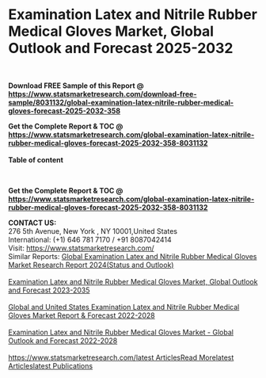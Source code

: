 <h1>Examination Latex and Nitrile Rubber Medical Gloves Market, Global Outlook and Forecast 2025-2032</h1><br/><p><strong>Download FREE Sample of this Report @ <a href="https://www.statsmarketresearch.com/download-free-sample/8031132/global-examination-latex-nitrile-rubber-medical-gloves-forecast-2025-2032-358">https://www.statsmarketresearch.com/download-free-sample/8031132/global-examination-latex-nitrile-rubber-medical-gloves-forecast-2025-2032-358</a></strong></p><div><b>Get the Complete Report & TOC @ <a href="https://www.statsmarketresearch.com/global-examination-latex-nitrile-rubber-medical-gloves-forecast-2025-2032-358-8031132">https://www.statsmarketresearch.com/global-examination-latex-nitrile-rubber-medical-gloves-forecast-2025-2032-358-8031132</a></b></div><br><b>Table of content</b><p><br><div><b>Get the Complete Report & TOC @ <a href="https://www.statsmarketresearch.com/global-examination-latex-nitrile-rubber-medical-gloves-forecast-2025-2032-358-8031132">https://www.statsmarketresearch.com/global-examination-latex-nitrile-rubber-medical-gloves-forecast-2025-2032-358-8031132</a></b></div></p> <b>CONTACT US:</b><br>276 5th Avenue, New York , NY 10001,United States<br>International: (+1) 646 781 7170 / +91 8087042414<br>Visit: <a href="https://www.statsmarketresearch.com/">https://www.statsmarketresearch.com/</a><br>Similar Reports: <a href="https://www.statsmarketresearch.com/global-examination-latex-nitrile-rubber-medical-gloves-forecast-2025-2032-358-8031132">Global Examination Latex and Nitrile Rubber Medical Gloves Market Research Report 2024(Status and Outlook)</a><br/><br/><a href="https://www.statsmarketresearch.com/global-examination-latex-nitrile-rubber-medical-gloves-forecast-2025-2032-358-8031132">Examination Latex and Nitrile Rubber Medical Gloves Market, Global Outlook and Forecast 2023-2035</a><br/><br/><a href="https://www.statsmarketresearch.com/global-examination-latex-nitrile-rubber-medical-gloves-forecast-2025-2032-358-8031132">Global and United States Examination Latex and Nitrile Rubber Medical Gloves Market Report & Forecast 2022-2028</a><br/><br/><a href="https://www.statsmarketresearch.com/global-examination-latex-nitrile-rubber-medical-gloves-forecast-2025-2032-358-8031132">Examination Latex and Nitrile Rubber Medical Gloves Market - Global Outlook and Forecast 2022-2028</a><br/><br/><a href="https://gyeongbokgung.com">https://www.statsmarketresearch.com/</a><a href="https://hallyeomaritime.com">latest Articles</a><a href="https://jingwansa.com">Read More</a><a href=https://nguoiviet.jp/">latest Articles</a><a href="https://www.intelmarketresearch.com/">latest Publications</a>